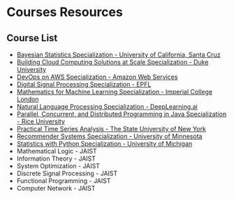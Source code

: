 # Courses Resources

## Course List
- [Bayesian Statistics Specialization - University of California, Santa Cruz](https://www.coursera.org/specializations/bayesian-statistics)
- [Building Cloud Computing Solutions at Scale Specialization - Duke University](https://www.coursera.org/specializations/building-cloud-computing-solutions-at-scale)
- [DevOps on AWS Specialization - Amazon Web Services](https://www.coursera.org/specializations/aws-devops)
- [Digital Signal Processing Specialization - EPFL](https://www.coursera.org/specializations/digital-signal-processing)
- [Mathematics for Machine Learning Specialization - Imperial College London](https://www.coursera.org/specializations/mathematics-machine-learning)
- [Natural Language Processing Specialization - DeepLearning.ai](https://www.coursera.org/specializations/natural-language-processing)
- [Parallel, Concurrent, and Distributed Programming in Java Specialization - Rice University](https://www.coursera.org/specializations/pcdp)
- [Practical Time Series Analysis - The State University of New York](https://www.coursera.org/learn/practical-time-series-analysis)
- [Recommender Systems Specialization - University of Minnesota](https://www.coursera.org/specializations/recommender-systems)
- [Statistics with Python Specialization - University of Michigan](https://www.coursera.org/specializations/statistics-with-python)
- Mathematical Logic - JAIST
- Information Theory - JAIST
- System Optimization - JAIST
- Discrete Signal Processing - JAIST
- Functional Programming - JAIST
- Computer Network - JAIST
